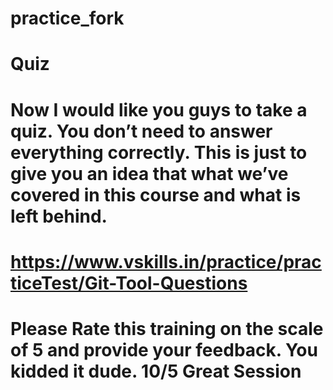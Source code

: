 # practice_fork

# Quiz
# Now I would like you guys to take a quiz. You don’t need to answer everything correctly. This is just to give you an idea that what we’ve   covered in this course and what is left behind. 
# https://www.vskills.in/practice/practiceTest/Git-Tool-Questions 

# Please Rate this training on the scale of 5 and provide your feedback. You kidded it dude. 10/5 Great Session
